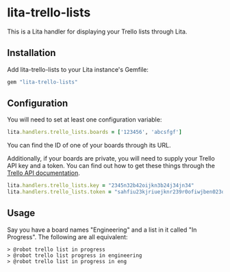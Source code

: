 # lita-trello-lists

This is a Lita handler for displaying your Trello lists through Lita.

## Installation

Add lita-trello-lists to your Lita instance's Gemfile:

``` ruby
gem "lita-trello-lists"
```

## Configuration

You will need to set at least one configuration variable:

``` ruby
lita.handlers.trello_lists.boards = ['123456', 'abcsfgf']
```

You can find the ID of one of your boards through its URL.

Additionally, if your boards are private, you will need to supply your Trello API key and a token. You can find out how to get these things through the [Trello API documentation](https://trello.com/docs/).

``` ruby
lita.handlers.trello_lists.key = "2345n32b42oijkn3b24j34jn34"
lita.handlers.trello_lists.token = "sahfiu23kjriuejknr239r0ofiwjben023ork2inw"
```

## Usage

Say you have a board names "Engineering" and a list in it called "In Progress". The following are all equivalent:

```
> @robot trello list in progress
> @robot trello list progress in engineering
> @robot trello list in progress in eng
```

